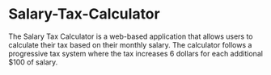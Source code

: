 # Salary-Tax-Calculator
The Salary Tax Calculator is a web-based application that allows users to calculate their tax based on their monthly salary. The calculator follows a progressive tax system where the tax increases 6 dollars for each additional $100 of salary.
